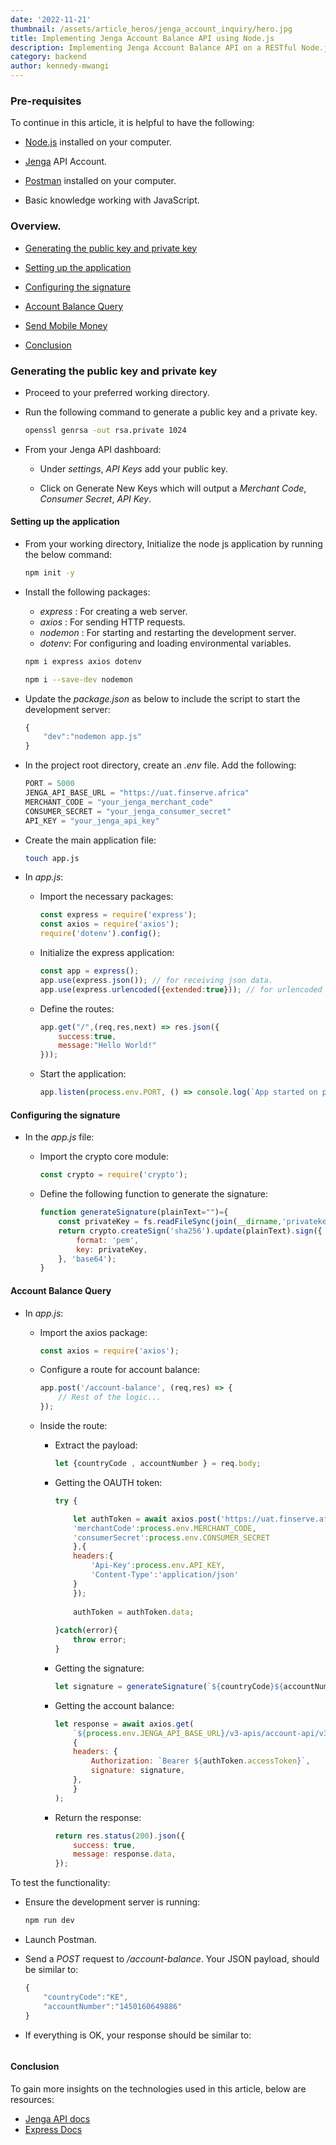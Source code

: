 ```yaml
---
date: '2022-11-21'
thumbnail: /assets/article_heros/jenga_account_inquiry/hero.jpg
title: Implementing Jenga Account Balance API using Node.js
description: Implementing Jenga Account Balance API on a RESTful Node.js API.
category: backend
author: kennedy-mwangi
---
```



### Pre-requisites

To continue in this article, it is helpful to have the following:

- [Node.js](https://nodejs.org/en/) installed on your computer.

- [Jenga](https://www.jengaapi.io/) API Account.

- [Postman](https://www.postman.com/) installed on your computer.

- Basic knowledge working with JavaScript.

### Overview.

- [Generating the public key and private key](#generating-the-public-key-and-private-key)

- [Setting up the application](#setting-up-the-application)

- [Configuring the signature](#configuring-the-signature)

- [Account Balance Query](#account-balance-query)

- [Send Mobile Money](#send-mobile-money)

- [Conclusion](#conclusion)

### Generating the public key and private key

- Proceed to your preferred working directory.

- Run the following command to generate a public key and a private key.

    ```bash
    openssl genrsa -out rsa.private 1024
    ```
    
- From your Jenga API dashboard:

    - Under *settings*, *API Keys* add your public key.

    - Click on Generate New Keys which will output a *Merchant Code*, *Consumer Secret*, *API Key*. 
#### Setting up the application

- From your working directory, Initialize the node js application by running the below command:

    ```bash
    npm init -y
    ```

- Install the following packages:

    - *express* : For creating a web server.
    - *axios* : For sending HTTP requests.
    - *nodemon* : For starting and restarting the development server.
    - *dotenv*: For configuring and loading environmental variables.

    ```bash
    npm i express axios dotenv
    ```

    ```bash
    npm i --save-dev nodemon
    ```

- Update the *package.json* as below to include the script to start the development server:

    ```js
    {
        "dev":"nodemon app.js"
    }
    ```

- In the project root directory, create an *.env* file. Add the following:

    ```js
    PORT = 5000
    JENGA_API_BASE_URL = "https://uat.finserve.africa"
    MERCHANT_CODE = "your_jenga_merchant_code"
    CONSUMER_SECRET = "your_jenga_consumer_secret"
    API_KEY = "your_jenga_api_key"
    ```

- Create the main application file:

    ```bash
    touch app.js
    ```

- In *app.js*:

    - Import the necessary packages:

        ```js
        const express = require('express');
        const axios = require('axios');
        require('dotenv').config();
        ```

    - Initialize the express application:

        ```js
        const app = express();
        app.use(express.json()); // for receiving json data.
        app.use(express.urlencoded({extended:true})); // for urlencoded data
        ```

    - Define the routes:

        ```js
        app.get("/",(req,res,next) => res.json({
            success:true,
            message:"Hello World!"
        }));
        ```

    - Start the application:

        ```js
        app.listen(process.env.PORT, () => console.log(`App started on port ${process.env.PORT}`));
        ```

#### Configuring the signature

- In the *app.js* file:

    - Import the crypto core module:

        ```js
        const crypto = require('crypto');
        ```

    - Define the following function to generate the signature:

        ```js
        function generateSignature(plainText="")={
            const privateKey = fs.readFileSync(join(__dirname,'privatekey.pem'), 'utf8'); // path to your private key
            return crypto.createSign('sha256').update(plainText).sign({
                format: 'pem',
                key: privateKey,  
            }, 'base64');
        }
        ```

#### Account Balance Query

- In *app.js*:

    - Import the axios package:

        ```js
        const axios = require('axios');
        ```

    - Configure a route for account balance:

        ```js
        app.post('/account-balance', (req,res) => {
            // Rest of the logic...
        });
        ```

    - Inside the route:

        - Extract the payload:

            ```js
            let {countryCode , accountNumber } = req.body;
            ```

        - Getting the OAUTH token:

            ```js
            try {

                let authToken = await axios.post('https://uat.finserve.africa/authentication/api/v3/authenticate/merchant',{
                'merchantCode':process.env.MERCHANT_CODE,
                'consumerSecret':process.env.CONSUMER_SECRET
                },{
                headers:{
                    'Api-Key':process.env.API_KEY,
                    'Content-Type':'application/json'
                }
                });
                
                authToken = authToken.data;
                
            }catch(error){
                throw error;
            }
            ```

        - Getting the signature:

            ```js
            let signature = generateSignature(`${countryCode}${accountNumber}`);
            ```

        - Getting the account balance:

            ```js
            let response = await axios.get(
                `${process.env.JENGA_API_BASE_URL}/v3-apis/account-api/v3.0/accounts/balances/${countryCode}/${accountNumber}`,
                {
                headers: {
                    Authorization: `Bearer ${authToken.accessToken}`,
                    signature: signature,
                },
                }
            );
            ```

        - Return the response:

            ```js
            return res.status(200).json({
                success: true,
                message: response.data,
            });
            ```

To test the functionality:

- Ensure the development server is running:

    ```js
    npm run dev
    ```

- Launch Postman.

- Send a *POST* request to */account-balance*. Your JSON payload, should be similar to:

    ```js
    {
        "countryCode":"KE",
        "accountNumber":"1450160649886"
    }
    ```

- If everything is OK, your response should be similar to:

    ```js
    ```


#### Conclusion

To gain more insights on the technologies used in this article, below are resources:

- [Jenga API docs](https://developer.jengaapi.io/docs)
- [Express Docs](https://expressjs.com/en/5x/api.html)
